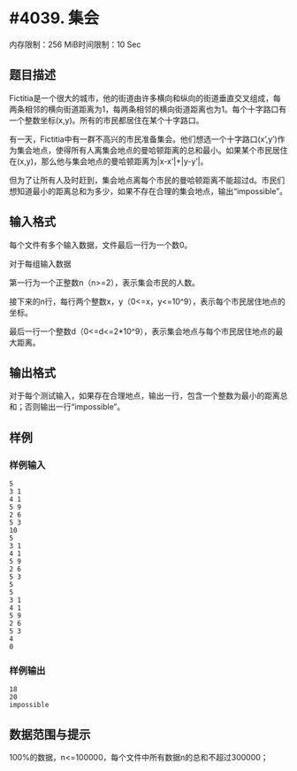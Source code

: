 # #4039. 集会

内存限制：256 MiB时间限制：10 Sec

## 题目描述

Fictitia是一个很大的城市，他的街道由许多横向和纵向的街道垂直交叉组成，每两条相邻的横向街道距离为1，每两条相邻的横向街道距离也为1。每个十字路口有一个整数坐标(x,y)。所有的市民都居住在某个十字路口。

有一天，Fictitia中有一群不高兴的市民准备集会。他们想选一个十字路口(x&rsquo;,y&rsquo;)作为集会地点，使得所有人离集会地点的曼哈顿距离的总和最小。如果某个市民居住在(x,y)，那么他与集会地点的曼哈顿距离为|x-x&rsquo;|+|y-y&rsquo;|。

但为了让所有人及时赶到，集会地点离每个市民的曼哈顿距离不能超过d。市民们想知道最小的距离总和为多少，如果不存在合理的集会地点，输出&ldquo;impossible&rdquo;。

## 输入格式

每个文件有多个输入数据，文件最后一行为一个数0。

对于每组输入数据

第一行为一个正整数n（n>=2），表示集会市民的人数。

接下来的n行，每行两个整数x，y（0<=x，y<=10^9），表示每个市民居住地点的坐标。

最后一行一个整数d（0<=d<=2*10^9），表示集会地点与每个市民居住地点的最大距离。

## 输出格式

对于每个测试输入，如果存在合理地点，输出一行，包含一个整数为最小的距离总和；否则输出一行&ldquo;impossible&rdquo;。

## 样例

### 样例输入

    
    5
    3 1
    4 1
    5 9
    2 6
    5 3
    10
    5
    3 1
    4 1
    5 9
    2 6
    5 3
    5
    5
    3 1
    4 1
    5 9
    2 6
    5 3
    4
    0
    
    

### 样例输出

    
    18
    20
    impossible
    
    

## 数据范围与提示

100%的数据，n<=100000，每个文件中所有数据n的总和不超过300000；
